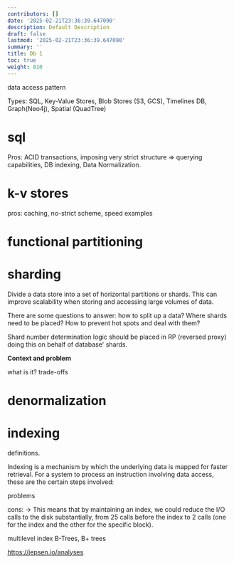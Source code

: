 ```yaml
---
contributors: []
date: '2025-02-21T23:36:39.647090'
description: Default Description
draft: false
lastmod: '2025-02-21T23:36:39.647090'
summary: ''
title: Db 1
toc: true
weight: 810
---
```





data access pattern



Types: SQL, Key-Value Stores, Blob Stores (S3, GCS), Timelines DB, Graph(Neo4j), Spatial (QuadTree)

# sql
Pros: ACID transactions, imposing very strict structure => querying capabilities, DB indexing, Data Normalization. 


# k-v stores
pros: caching, no-strict scheme, speed
examples

# functional partitioning




# sharding
Divide a data store into a set of horizontal partitions or shards. This can improve scalability when storing and accessing large volumes of data.

There are some questions to answer: how to split up a data? Where shards need to be placed? How to prevent hot spots and deal with them? 

Shard number determination logic should be placed in RP (reversed proxy) doing this on behalf of database' shards. 


**Context and problem**

what is it? trade-offs

# denormalization


# indexing

definitions. 

Indexing is a mechanism by which the underlying data is mapped for faster retrieval. 
For a system to process an instruction involving data access, these are the certain steps involved:

problems

cons:
-> This means that by maintaining an index, we could reduce the I/O calls to the disk substantially, from 25 calls before the index to 2 calls (one for the index and the other for the specific block).


multilevel index
B-Trees, B+ trees

https://jepsen.io/analyses
